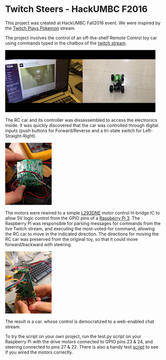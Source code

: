 # Twitch Steers - HackUMBC F2016

This project was created at HackUMBC Fall2016 event.
We were inspired by the [Twitch Plays Pokemon](https://www.twitch.tv/twitchplayspokemon) stream.

The project involves the control of an off-the-shelf Remote Control toy car 
using commands typed in the chatbox of the [twitch stream](https://www.twitch.tv/hackumbcdrives).

<img src="https://raw.githubusercontent.com/vlucent/TwitchSteersMyCar/master/Images/example.png" height="200px">


The RC car and its controller was dissassembled to access the electronics inside.
It was quickly discovered that the car was controlled through digital inputs (push buttons for Forward/Reverse and a tri-state switch for Left-Straight-Right).

<img src="https://raw.githubusercontent.com/vlucent/TwitchSteersMyCar/master/Images/RC_CircuitBoard.jpg" height="200px">

The motors were rewired to a simple [L293DNE](http://www.ti.com/lit/ds/symlink/l293.pdf) motor control H-bridge IC to allow 5V logic control from the GPIO pins of a [Raspberry Pi 3](https://www.raspberrypi.org/products/raspberry-pi-3-model-b/).
The Raspberry Pi was responsible for parsing messages for commands from the live Twitch stream, and executing the most-voted-for command, allowing the RC car to move in the indicated direction. The directions for moving the RC car was preserved from the original toy, so that it could move forward/backward with steering.

<img src="https://raw.githubusercontent.com/vlucent/TwitchSteersMyCar/master/Images/raspiWiring.jpg" height="200px">

The result is a car. whose control is democratized to a web-enabled chat stream.

To try the script on your own project, run the test.py script on your Raspberry Pi with the drive motors connected to GPIO pins 23 & 24, and steering connected to pins 27 & 22.
There is also a handy test [script](https://raw.githubusercontent.com/vlucent/TwitchSteersMyCar/master/Try2/testGPIO.py) to see if you wired the motors correctly.


